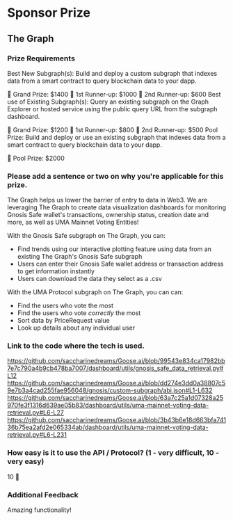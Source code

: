 # Sponsor Prize

## The Graph

### Prize Requirements

Best New Subgraph(s): Build and deploy a custom subgraph that indexes data from a smart contract to query blockchain data to your dapp.

🥇 Grand Prize: $1400
🥈 1st Runner-up: $1000
🥉 2nd Runner-up: $600
Best use of Existing Subgraph(s): Query an existing subgraph on the Graph Explorer or hosted service using the public query URL from the subgraph dashboard.

🥇 Grand Prize: $1200
🥈 1st Runner-up: $800
🥉 2nd Runner-up: $500
Pool Prize: Build and deploy or use an existing subgraph that indexes data from a smart contract to query blockchain data to your dapp.

🏅 Pool Prize: $2000

### Please add a sentence or two on why you're applicable for this prize.

The Graph helps us lower the barrier of entry to data in Web3. We are leveraging The Graph to create data visualization dashboards for monitoring Gnosis Safe wallet's transactions, ownership status, creation date and more, as well as UMA Mainnet Voting Entities!

With the Gnosis Safe subgraph on The Graph, you can:
  - Find trends using our interactive plotting feature using data from an existing The Graph's Gnosis Safe subgraph
  - Users can enter their Gnosis Safe wallet address or transaction address to get information instantly
  - Users can download the data they select as a .csv

With the UMA Protocol subgraph on The Graph, you can can:
  -  Find the users who vote the most
  -  Find the users who vote *correctly* the most
  -  Sort data by PriceRequest value
  -  Look up details about any individual user
   
### Link to the code where the tech is used.

https://github.com/saccharinedreams/Goose.ai/blob/99543e834ca17982bb7e7c790a4b9cb478ba7007/dashboard/utils/gnosis_safe_data_retrieval.py#L12
https://github.com/saccharinedreams/Goose.ai/blob/dd274e3dd0a38807c59e7b3a4cad255fae956048/gnosis/custom-subgraph/abi.json#L1-L632
https://github.com/saccharinedreams/Goose.ai/blob/63a7c25a1d07328a25970fe3f1316d639ae05b83/dashboard/utils/uma-mainnet-voting-data-retrieval.py#L6-L27
https://github.com/saccharinedreams/Goose.ai/blob/3b43b6e18d663bfa74136b75ea2afd2e065334ab/dashboard/utils/uma-mainnet-voting-data-retrieval.py#L6-L231

### How easy is it to use the API / Protocol? (1 - very difficult, 10 - very easy)

10 🌟

### Additional Feedback

Amazing functionality!

